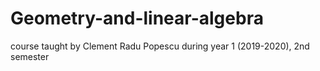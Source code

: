 # Geometry-and-linear-algebra

course taught by Clement Radu Popescu during year 1 (2019-2020), 2nd semester

